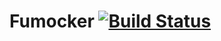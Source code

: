 # Fumocker [![Build Status](https://secure.travis-ci.org/formapro/Fumocker.png?branch=master)](http://travis-ci.org/formapro/Fumocker)